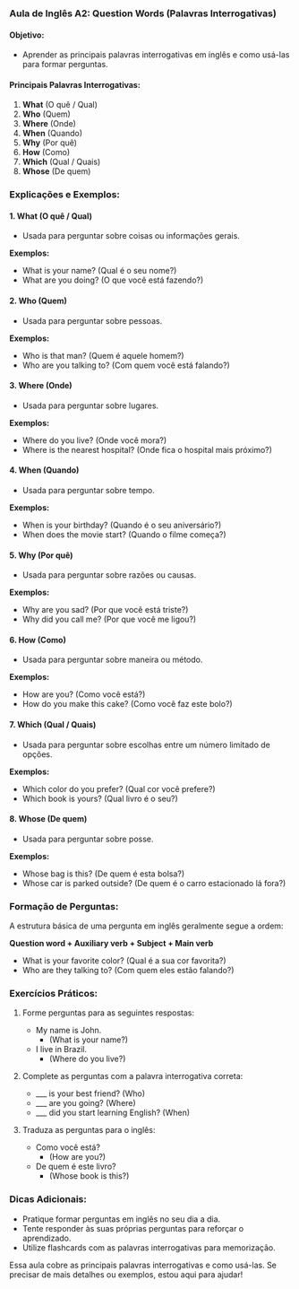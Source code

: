 ### Aula de Inglês A2: Question Words (Palavras Interrogativas)

#### Objetivo:

- Aprender as principais palavras interrogativas em inglês e como usá-las para formar perguntas.

#### Principais Palavras Interrogativas:

1. **What** (O quê / Qual)
2. **Who** (Quem)
3. **Where** (Onde)
4. **When** (Quando)
5. **Why** (Por quê)
6. **How** (Como)
7. **Which** (Qual / Quais)
8. **Whose** (De quem)

### Explicações e Exemplos:

#### 1. **What** (O quê / Qual)

- Usada para perguntar sobre coisas ou informações gerais.

**Exemplos:**

- What is your name? (Qual é o seu nome?)
- What are you doing? (O que você está fazendo?)

#### 2. **Who** (Quem)

- Usada para perguntar sobre pessoas.

**Exemplos:**

- Who is that man? (Quem é aquele homem?)
- Who are you talking to? (Com quem você está falando?)

#### 3. **Where** (Onde)

- Usada para perguntar sobre lugares.

**Exemplos:**

- Where do you live? (Onde você mora?)
- Where is the nearest hospital? (Onde fica o hospital mais próximo?)

#### 4. **When** (Quando)

- Usada para perguntar sobre tempo.

**Exemplos:**

- When is your birthday? (Quando é o seu aniversário?)
- When does the movie start? (Quando o filme começa?)

#### 5. **Why** (Por quê)

- Usada para perguntar sobre razões ou causas.

**Exemplos:**

- Why are you sad? (Por que você está triste?)
- Why did you call me? (Por que você me ligou?)

#### 6. **How** (Como)

- Usada para perguntar sobre maneira ou método.

**Exemplos:**

- How are you? (Como você está?)
- How do you make this cake? (Como você faz este bolo?)

#### 7. **Which** (Qual / Quais)

- Usada para perguntar sobre escolhas entre um número limitado de opções.

**Exemplos:**

- Which color do you prefer? (Qual cor você prefere?)
- Which book is yours? (Qual livro é o seu?)

#### 8. **Whose** (De quem)

- Usada para perguntar sobre posse.

**Exemplos:**

- Whose bag is this? (De quem é esta bolsa?)
- Whose car is parked outside? (De quem é o carro estacionado lá fora?)

### Formação de Perguntas:

A estrutura básica de uma pergunta em inglês geralmente segue a ordem:

**Question word + Auxiliary verb + Subject + Main verb**

- What is your favorite color? (Qual é a sua cor favorita?)
- Who are they talking to? (Com quem eles estão falando?)

### Exercícios Práticos:

1. Forme perguntas para as seguintes respostas:
   
   - My name is John. 
     - (What is your name?)
   - I live in Brazil.
     - (Where do you live?)

2. Complete as perguntas com a palavra interrogativa correta:
   
   - ___ is your best friend? (Who)
   - ___ are you going? (Where)
   - ___ did you start learning English? (When)

3. Traduza as perguntas para o inglês:
   
   - Como você está?
     - (How are you?)
   - De quem é este livro?
     - (Whose book is this?)

### Dicas Adicionais:

- Pratique formar perguntas em inglês no seu dia a dia.
- Tente responder às suas próprias perguntas para reforçar o aprendizado.
- Utilize flashcards com as palavras interrogativas para memorização.

Essa aula cobre as principais palavras interrogativas e como usá-las. Se precisar de mais detalhes ou exemplos, estou aqui para ajudar!
